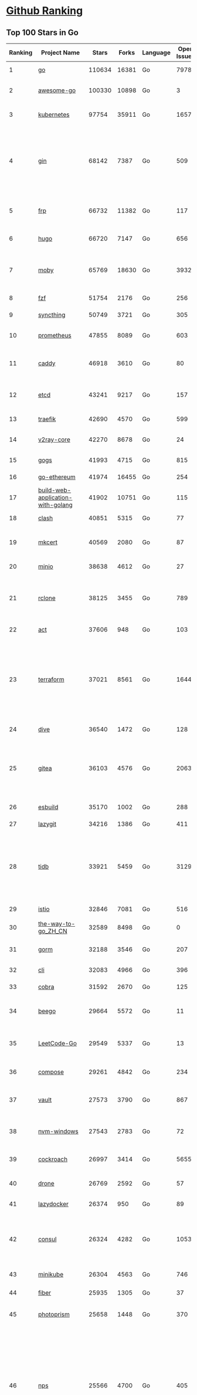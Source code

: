 [Github Ranking](../README.md)
==========

## Top 100 Stars in Go

| Ranking | Project Name | Stars | Forks | Language | Open Issues | Description | Last Commit |
| ------- | ------------ | ----- | ----- | -------- | ----------- | ----------- | ----------- |
| 1 | [go](https://github.com/golang/go) | 110634 | 16381 | Go | 7978 | The Go programming language | 2023-04-24T06:31:15Z |
| 2 | [awesome-go](https://github.com/avelino/awesome-go) | 100330 | 10898 | Go | 3 | A curated list of awesome Go frameworks, libraries and software | 2023-04-24T07:51:10Z |
| 3 | [kubernetes](https://github.com/kubernetes/kubernetes) | 97754 | 35911 | Go | 1657 | Production-Grade Container Scheduling and Management | 2023-04-24T08:42:27Z |
| 4 | [gin](https://github.com/gin-gonic/gin) | 68142 | 7387 | Go | 509 | Gin is a HTTP web framework written in Go (Golang). It features a Martini-like API with much better performance -- up to 40 times faster. If you need smashing performance, get yourself some Gin. | 2023-04-21T15:56:58Z |
| 5 | [frp](https://github.com/fatedier/frp) | 66732 | 11382 | Go | 117 | A fast reverse proxy to help you expose a local server behind a NAT or firewall to the internet. | 2023-04-18T13:25:33Z |
| 6 | [hugo](https://github.com/gohugoio/hugo) | 66720 | 7147 | Go | 656 | The world’s fastest framework for building websites. | 2023-04-23T10:26:23Z |
| 7 | [moby](https://github.com/moby/moby) | 65769 | 18630 | Go | 3932 | Moby Project - a collaborative project for the container ecosystem to assemble container-based systems | 2023-04-24T03:16:49Z |
| 8 | [fzf](https://github.com/junegunn/fzf) | 51754 | 2176 | Go | 256 | :cherry_blossom: A command-line fuzzy finder | 2023-04-24T04:28:04Z |
| 9 | [syncthing](https://github.com/syncthing/syncthing) | 50749 | 3721 | Go | 305 | Open Source Continuous File Synchronization | 2023-04-24T03:45:40Z |
| 10 | [prometheus](https://github.com/prometheus/prometheus) | 47855 | 8089 | Go | 603 | The Prometheus monitoring system and time series database. | 2023-04-24T06:01:48Z |
| 11 | [caddy](https://github.com/caddyserver/caddy) | 46918 | 3610 | Go | 80 | Fast and extensible multi-platform HTTP/1-2-3 web server with automatic HTTPS | 2023-04-23T21:40:01Z |
| 12 | [etcd](https://github.com/etcd-io/etcd) | 43241 | 9217 | Go | 157 | Distributed reliable key-value store for the most critical data of a distributed system | 2023-04-24T08:26:35Z |
| 13 | [traefik](https://github.com/traefik/traefik) | 42690 | 4570 | Go | 599 | The Cloud Native Application Proxy | 2023-04-21T07:37:47Z |
| 14 | [v2ray-core](https://github.com/v2ray/v2ray-core) | 42270 | 8678 | Go | 24 | A platform for building proxies to bypass network restrictions. | 2023-04-10T03:15:06Z |
| 15 | [gogs](https://github.com/gogs/gogs) | 41993 | 4715 | Go | 815 | Gogs is a painless self-hosted Git service | 2023-04-17T12:11:02Z |
| 16 | [go-ethereum](https://github.com/ethereum/go-ethereum) | 41974 | 16455 | Go | 254 | Official Go implementation of the Ethereum protocol | 2023-04-24T07:55:10Z |
| 17 | [build-web-application-with-golang](https://github.com/astaxie/build-web-application-with-golang) | 41902 | 10751 | Go | 115 | A golang ebook intro how to build a web with golang | 2023-04-20T09:00:38Z |
| 18 | [clash](https://github.com/Dreamacro/clash) | 40851 | 5315 | Go | 77 | A rule-based tunnel in Go. | 2023-04-24T02:34:59Z |
| 19 | [mkcert](https://github.com/FiloSottile/mkcert) | 40569 | 2080 | Go | 87 | A simple zero-config tool to make locally trusted development certificates with any names you'd like. | 2023-04-13T18:08:01Z |
| 20 | [minio](https://github.com/minio/minio) | 38638 | 4612 | Go | 27 | High Performance Object Storage for AI | 2023-04-24T05:29:55Z |
| 21 | [rclone](https://github.com/rclone/rclone) | 38125 | 3455 | Go | 789 | "rsync for cloud storage" - Google Drive, S3, Dropbox, Backblaze B2, One Drive, Swift, Hubic, Wasabi, Google Cloud Storage, Yandex Files | 2023-04-23T14:51:19Z |
| 22 | [act](https://github.com/nektos/act) | 37606 | 948 | Go | 103 | Run your GitHub Actions locally 🚀 | 2023-04-24T08:48:52Z |
| 23 | [terraform](https://github.com/hashicorp/terraform) | 37021 | 8561 | Go | 1644 | Terraform enables you to safely and predictably create, change, and improve infrastructure. It is an open source tool that codifies APIs into declarative configuration files that can be shared amongst team members, treated as code, edited, reviewed, and versioned. | 2023-04-24T08:53:29Z |
| 24 | [dive](https://github.com/wagoodman/dive) | 36540 | 1472 | Go | 128 | A tool for exploring each layer in a docker image | 2023-04-19T02:56:16Z |
| 25 | [gitea](https://github.com/go-gitea/gitea) | 36103 | 4576 | Go | 2063 | Git with a cup of tea! Painless self-hosted all-in-one software development service, includes Git hosting, code review, team collaboration, package registry and CI/CD | 2023-04-24T08:51:44Z |
| 26 | [esbuild](https://github.com/evanw/esbuild) | 35170 | 1002 | Go | 288 | An extremely fast bundler for the web | 2023-04-22T20:42:22Z |
| 27 | [lazygit](https://github.com/jesseduffield/lazygit) | 34216 | 1386 | Go | 411 | simple terminal UI for git commands | 2023-04-24T05:52:06Z |
| 28 | [tidb](https://github.com/pingcap/tidb) | 33921 | 5459 | Go | 3129 | TiDB is an open-source, cloud-native, distributed, MySQL-Compatible database for elastic scale and real-time analytics. Try AI-powered Chat2Query free at : https://tidbcloud.com/free-trial | 2023-04-24T08:54:41Z |
| 29 | [istio](https://github.com/istio/istio) | 32846 | 7081 | Go | 516 | Connect, secure, control, and observe services. | 2023-04-24T08:00:19Z |
| 30 | [the-way-to-go_ZH_CN](https://github.com/unknwon/the-way-to-go_ZH_CN) | 32589 | 8498 | Go | 0 | 《The Way to Go》中文译本，中文正式名《Go 入门指南》 | 2023-04-13T06:58:50Z |
| 31 | [gorm](https://github.com/go-gorm/gorm) | 32188 | 3546 | Go | 207 | The fantastic ORM library for Golang, aims to be developer friendly | 2023-04-24T07:36:09Z |
| 32 | [cli](https://github.com/cli/cli) | 32083 | 4966 | Go | 396 | GitHub’s official command line tool | 2023-04-24T08:15:20Z |
| 33 | [cobra](https://github.com/spf13/cobra) | 31592 | 2670 | Go | 125 | A Commander for modern Go CLI interactions | 2023-04-13T18:55:09Z |
| 34 | [beego](https://github.com/beego/beego) | 29664 | 5572 | Go | 11 | beego is an open-source, high-performance web framework for the Go programming language. | 2023-04-18T10:51:34Z |
| 35 | [LeetCode-Go](https://github.com/halfrost/LeetCode-Go) | 29549 | 5337 | Go | 13 | ✅ Solutions to LeetCode by Go, 100% test coverage, runtime beats 100% / LeetCode 题解 | 2023-04-08T04:02:08Z |
| 36 | [compose](https://github.com/docker/compose) | 29261 | 4842 | Go | 234 | Define and run multi-container applications with Docker | 2023-04-24T08:54:07Z |
| 37 | [vault](https://github.com/hashicorp/vault) | 27573 | 3790 | Go | 867 | A tool for secrets management, encryption as a service, and privileged access management | 2023-04-23T23:18:13Z |
| 38 | [nvm-windows](https://github.com/coreybutler/nvm-windows) | 27543 | 2783 | Go | 72 | A node.js version management utility for Windows. Ironically written in Go. | 2023-04-22T16:12:30Z |
| 39 | [cockroach](https://github.com/cockroachdb/cockroach) | 26997 | 3414 | Go | 5655 | CockroachDB - the open source, cloud-native distributed SQL database. | 2023-04-24T08:19:42Z |
| 40 | [drone](https://github.com/harness/drone) | 26769 | 2592 | Go | 57 | Drone is a Container-Native, Continuous Delivery Platform | 2023-04-20T13:52:13Z |
| 41 | [lazydocker](https://github.com/jesseduffield/lazydocker) | 26374 | 950 | Go | 89 | The lazier way to manage everything docker | 2023-04-05T19:26:47Z |
| 42 | [consul](https://github.com/hashicorp/consul) | 26324 | 4282 | Go | 1053 | Consul is a distributed, highly available, and data center aware solution to connect and configure applications across dynamic, distributed infrastructure. | 2023-04-23T08:09:03Z |
| 43 | [minikube](https://github.com/kubernetes/minikube) | 26304 | 4563 | Go | 746 | Run Kubernetes locally | 2023-04-24T08:03:54Z |
| 44 | [fiber](https://github.com/gofiber/fiber) | 25935 | 1305 | Go | 37 | ⚡️ Express inspired web framework written in Go | 2023-04-24T05:35:47Z |
| 45 | [photoprism](https://github.com/photoprism/photoprism) | 25658 | 1448 | Go | 370 | AI-Powered Photos App for the Decentralized Web 🌈💎✨ | 2023-04-23T17:34:53Z |
| 46 | [nps](https://github.com/ehang-io/nps) | 25566 | 4700 | Go | 405 | 一款轻量级、高性能、功能强大的内网穿透代理服务器。支持tcp、udp、socks5、http等几乎所有流量转发，可用来访问内网网站、本地支付接口调试、ssh访问、远程桌面，内网dns解析、内网socks5代理等等……，并带有功能强大的web管理端。a lightweight, high-performance, powerful intranet penetration proxy server, with a powerful web management terminal. | 2023-03-06T23:36:08Z |
| 47 | [echo](https://github.com/labstack/echo) | 25472 | 2136 | Go | 46 | High performance, minimalist Go web framework | 2023-04-22T18:37:45Z |
| 48 | [influxdb](https://github.com/influxdata/influxdb) | 25300 | 3361 | Go | 1691 | Scalable datastore for metrics, events, and real-time analytics | 2023-04-19T19:56:01Z |
| 49 | [portainer](https://github.com/portainer/portainer) | 25247 | 2161 | Go | 961 | Making Docker and Kubernetes management easy. | 2023-04-24T02:19:02Z |
| 50 | [kit](https://github.com/go-kit/kit) | 24864 | 2408 | Go | 35 | A standard library for microservices. | 2023-03-19T08:34:07Z |
| 51 | [alist](https://github.com/alist-org/alist) | 24711 | 3437 | Go | 94 | 🗂️A file list program that supports multiple storage, powered by Gin and Solidjs. / 一个支持多存储的文件列表程序，使用 Gin 和 Solidjs。 | 2023-04-23T20:19:28Z |
| 52 | [helm](https://github.com/helm/helm) | 24188 | 6645 | Go | 285 | The Kubernetes Package Manager | 2023-04-22T16:58:10Z |
| 53 | [go-zero](https://github.com/zeromicro/go-zero) | 23893 | 3387 | Go | 232 | A cloud-native Go microservices framework with cli tool for productivity. | 2023-04-24T06:22:54Z |
| 54 | [iris](https://github.com/kataras/iris) | 23877 | 2476 | Go | 83 | The fastest HTTP/2 Go Web Framework. New, modern and easy to learn. Fast development with Code you control. Unbeatable cost-performance ratio :rocket: | 2023-04-19T20:57:10Z |
| 55 | [nsq](https://github.com/nsqio/nsq) | 23412 | 2854 | Go | 50 | A realtime distributed messaging platform | 2023-03-06T00:19:31Z |
| 56 | [faas](https://github.com/openfaas/faas) | 22974 | 1844 | Go | 29 | OpenFaaS - Serverless Functions Made Simple | 2023-04-16T20:43:52Z |
| 57 | [k3s](https://github.com/k3s-io/k3s) | 22885 | 2039 | Go | 153 | Lightweight Kubernetes | 2023-04-24T07:29:58Z |
| 58 | [ngrok](https://github.com/inconshreveable/ngrok) | 22840 | 4236 | Go | 215 | Introspected tunnels to localhost | 2023-04-17T13:39:46Z |
| 59 | [viper](https://github.com/spf13/viper) | 22721 | 1873 | Go | 364 | Go configuration with fangs | 2023-04-19T08:29:23Z |
| 60 | [pocketbase](https://github.com/pocketbase/pocketbase) | 22657 | 903 | Go | 34 | Open Source realtime backend in 1 file | 2023-04-21T16:04:15Z |
| 61 | [logrus](https://github.com/sirupsen/logrus) | 22523 | 2229 | Go | 5 | Structured, pluggable logging for Go. | 2023-03-12T00:21:49Z |
| 62 | [hub](https://github.com/github/hub) | 22384 | 2364 | Go | 241 | A command-line tool that makes git easier to use with GitHub. | 2023-04-11T14:39:49Z |
| 63 | [croc](https://github.com/schollz/croc) | 22368 | 968 | Go | 98 | Easily and securely send things from one computer to another :crocodile: :package: | 2023-04-12T16:03:53Z |
| 64 | [docker_practice](https://github.com/yeasy/docker_practice) | 22254 | 5512 | Go | 3 | Learn and understand Docker&Container technologies, with real DevOps practice! | 2023-04-09T10:45:10Z |
| 65 | [v2ray-core](https://github.com/v2fly/v2ray-core) | 22178 | 3566 | Go | 49 | A platform for building proxies to bypass network restrictions. | 2023-04-15T13:09:18Z |
| 66 | [go-patterns](https://github.com/tmrts/go-patterns) | 21835 | 2023 | Go | 15 | Curated list of Go design patterns, recipes and idioms | 2022-08-07T21:44:59Z |
| 67 | [micro](https://github.com/zyedidia/micro) | 21433 | 1110 | Go | 681 | A modern and intuitive terminal-based text editor | 2023-04-20T22:23:39Z |
| 68 | [vegeta](https://github.com/tsenart/vegeta) | 21126 | 1283 | Go | 85 | HTTP load testing tool and library. It's over 9000! | 2023-04-19T00:22:30Z |
| 69 | [dapr](https://github.com/dapr/dapr) | 20987 | 1647 | Go | 353 | Dapr is a portable, event-driven, runtime for building distributed applications across cloud and edge. | 2023-04-24T08:24:13Z |
| 70 | [rancher](https://github.com/rancher/rancher) | 20921 | 2785 | Go | 2305 | Complete container management platform | 2023-04-24T06:09:47Z |
| 71 | [lux](https://github.com/iawia002/lux) | 20656 | 2430 | Go | 424 | 👾 Fast and simple video download library and CLI tool written in Go | 2023-04-20T02:52:40Z |
| 72 | [k9s](https://github.com/derailed/k9s) | 20509 | 1315 | Go | 376 | 🐶 Kubernetes CLI To Manage Your Clusters In Style! | 2023-04-21T11:33:26Z |
| 73 | [kratos](https://github.com/go-kratos/kratos) | 20477 | 3773 | Go | 96 | Your ultimate Go microservices framework for the cloud-native era. | 2023-04-22T00:35:33Z |
| 74 | [delve](https://github.com/go-delve/delve) | 20417 | 2050 | Go | 105 | Delve is a debugger for the Go programming language. | 2023-04-20T12:55:07Z |
| 75 | [go-micro](https://github.com/go-micro/go-micro) | 20374 | 2274 | Go | 69 | A Go microservices framework | 2023-04-18T07:43:54Z |
| 76 | [k6](https://github.com/grafana/k6) | 20100 | 1057 | Go | 388 | A modern load testing tool, using Go and JavaScript - https://k6.io | 2023-04-24T08:11:29Z |
| 77 | [fyne](https://github.com/fyne-io/fyne) | 20090 | 1110 | Go | 505 | Cross platform GUI toolkit in Go inspired by Material Design | 2023-04-23T20:21:15Z |
| 78 | [cli](https://github.com/urfave/cli) | 20066 | 1679 | Go | 43 | A simple, fast, and fun package for building command line apps in Go | 2023-04-23T15:14:57Z |
| 79 | [restic](https://github.com/restic/restic) | 19987 | 1295 | Go | 378 | Fast, secure, efficient backup program | 2023-04-23T20:10:42Z |
| 80 | [harbor](https://github.com/goharbor/harbor) | 19889 | 4331 | Go | 512 | An open source trusted cloud native registry project that stores, signs, and scans content. | 2023-04-24T08:55:10Z |
| 81 | [fasthttp](https://github.com/valyala/fasthttp) | 19438 | 1622 | Go | 57 | Fast HTTP package for Go. Tuned for high performance. Zero memory allocations in hot paths. Up to 10x faster than net/http | 2023-04-20T20:30:10Z |
| 82 | [colly](https://github.com/gocolly/colly) | 19405 | 1584 | Go | 143 | Elegant Scraper and Crawler Framework for Golang | 2023-04-22T07:49:26Z |
| 83 | [filebrowser](https://github.com/filebrowser/filebrowser) | 19317 | 2340 | Go | 56 | 📂 Web File Browser | 2023-04-20T03:47:34Z |
| 84 | [dgraph](https://github.com/dgraph-io/dgraph) | 19194 | 1455 | Go | 184 | Native GraphQL Database with graph backend | 2023-04-24T07:24:59Z |
| 85 | [websocket](https://github.com/gorilla/websocket) | 19055 | 3303 | Go | 28 | A fast, well-tested and widely used WebSocket implementation for Go. | 2022-12-09T16:03:16Z |
| 86 | [loki](https://github.com/grafana/loki) | 18891 | 2685 | Go | 814 | Like Prometheus, but for logs. | 2023-04-24T08:14:21Z |
| 87 | [zap](https://github.com/uber-go/zap) | 18554 | 1316 | Go | 93 | Blazing fast, structured, leveled logging in Go. | 2023-04-19T07:32:33Z |
| 88 | [mux](https://github.com/gorilla/mux) | 18167 | 1736 | Go | 15 | A powerful HTTP router and URL matcher for building Go web servers with 🦍 | 2022-12-09T15:56:57Z |
| 89 | [grpc-go](https://github.com/grpc/grpc-go) | 17974 | 3970 | Go | 121 | The Go language implementation of gRPC. HTTP/2 based RPC | 2023-04-23T08:15:01Z |
| 90 | [bubbletea](https://github.com/charmbracelet/bubbletea) | 17848 | 573 | Go | 35 | A powerful little TUI framework 🏗 | 2023-04-22T20:50:15Z |
| 91 | [Cloudreve](https://github.com/cloudreve/Cloudreve) | 17835 | 3028 | Go | 257 | 🌩支持多家云存储的云盘系统 (Self-hosted file management and sharing system, supports multiple storage providers) | 2023-04-16T01:26:02Z |
| 92 | [podman](https://github.com/containers/podman) | 17656 | 1926 | Go | 433 | Podman: A tool for managing OCI containers and pods. | 2023-04-24T09:00:37Z |
| 93 | [milvus](https://github.com/milvus-io/milvus) | 17609 | 2080 | Go | 434 | A cloud-native vector database, storage for next generation AI applications | 2023-04-24T08:41:59Z |
| 94 | [goreplay](https://github.com/buger/goreplay) | 17224 | 1718 | Go | 263 | GoReplay is an open-source tool for capturing and replaying live HTTP traffic into a test environment in order to continuously test your system with real data. It can be used to increase confidence in code deployments, configuration changes and infrastructure changes. | 2023-03-24T19:45:00Z |
| 95 | [learngo](https://github.com/inancgumus/learngo) | 17184 | 2294 | Go | 3 | ❤️ 1000+ Hand-Crafted Go Examples, Exercises, and Quizzes. 🚀 Learn Go by fixing 1000+ tiny programs. | 2023-04-18T01:36:05Z |
| 96 | [seaweedfs](https://github.com/seaweedfs/seaweedfs) | 17150 | 1952 | Go | 152 | SeaweedFS is a fast distributed storage system for blobs, objects, files, and data lake, for billions of files! Blob store has O(1) disk seek, cloud tiering. Filer supports Cloud Drive, cross-DC active-active replication, Kubernetes, POSIX FUSE mount, S3 API, S3 Gateway, Hadoop, WebDAV, encryption, Erasure Coding. | 2023-04-24T05:51:01Z |
| 97 | [go-redis](https://github.com/redis/go-redis) | 17084 | 2060 | Go | 166 | Redis Go client | 2023-04-22T19:45:47Z |
| 98 | [trivy](https://github.com/aquasecurity/trivy) | 17079 | 1667 | Go | 334 | Find vulnerabilities, misconfigurations, secrets, SBOM in containers, Kubernetes, code repositories, clouds and more | 2023-04-24T08:50:48Z |
| 99 | [AdGuardHome](https://github.com/AdguardTeam/AdGuardHome) | 16928 | 1448 | Go | 790 | Network-wide ads & trackers blocking DNS server | 2023-04-22T15:06:48Z |
| 100 | [gin-vue-admin](https://github.com/flipped-aurora/gin-vue-admin) | 16826 | 5037 | Go | 29 | 基于vite+vue3+gin搭建的开发基础平台（支持TS,JS混用），集成jwt鉴权，权限管理，动态路由，显隐可控组件，分页封装，多点登录拦截，资源权限，上传下载，代码生成器，表单生成器,chatGPT自动查表等开发必备功能。 | 2023-04-21T01:11:33Z |

